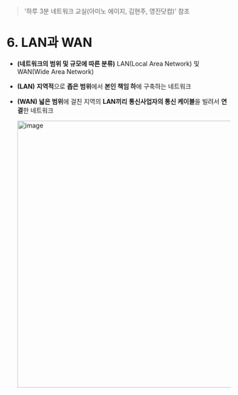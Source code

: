 > '하루 3분 네트워크 교실(아미노 에이지, 김현주, 영진닷컴)' 참조
# 6. LAN과 WAN

- **(네트워크의 범위 및 규모에 따른 분류)** LAN(Local Area Network) 및 WAN(Wide Area Network)
- **(LAN)** **지역적**으로 **좁은 범위**에서 **본인 책임 하**에 구축하는 네트워크
- **(WAN) 넓은 범위**에 걸친 지역의 **LAN끼리** **통신사업자의 통신 케이블**을 빌려서 **연결**한 네트워크

  <img width="600" alt="image" src="https://user-images.githubusercontent.com/96895686/177766421-2f93df0a-34a0-44c6-aa91-557adf6913db.png">


